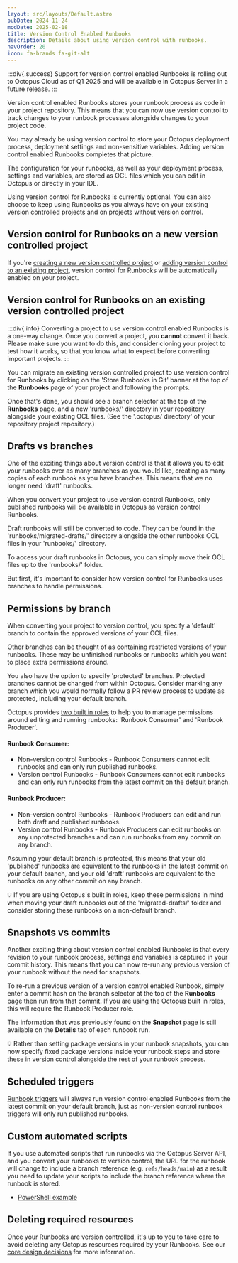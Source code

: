 ```yaml
---
layout: src/layouts/Default.astro
pubDate: 2024-11-24
modDate: 2025-02-18
title: Version Control Enabled Runbooks
description: Details about using version control with runbooks.
navOrder: 20
icon: fa-brands fa-git-alt
---
```


:::div{.success}
Support for version control enabled Runbooks is rolling out to Octopus Cloud as of Q1 2025 and will be available in Octopus Server in a future release.
:::

Version control enabled Runbooks stores your runbook process as code in your project repository. This means that you can now use version control to track changes to your runbook processes alongside changes to your project code.

You may already be using version control to store your Octopus deployment process, deployment settings and non-sensitive variables. Adding version control enabled Runbooks completes that picture. 

The configuration for your runbooks, as well as your deployment process, settings and variables, are stored as OCL files which you can edit in Octopus or directly in your IDE. 

Using version control for Runbooks is currently optional. You can also choose to keep using Runbooks as you always have on your existing version controlled projects and on projects without version control.

## Version control for Runbooks on a new version controlled project

If you're [creating a new version controlled project](/docs/projects/version-control/converting#creating-a-new-version-controlled-project) or [adding version control to an existing project](/docs/projects/version-control/converting#configuring-an-existing-project-to-use-git), version control for Runbooks will be automatically enabled on your project. 

## Version control for Runbooks on an existing version controlled project 

:::div{.info}
Converting a project to use version control enabled Runbooks is a one-way change. Once you convert a project, you **cannot** convert it back. Please make sure you want to do this, and consider cloning your project to test how it works, so that you know what to expect before converting important projects.
:::

You can migrate an existing version controlled project to use version control for Runbooks by clicking on the 'Store Runbooks in Git' banner at the top of the **Runbooks** page of your project and following the prompts.

Once that's done, you should see a branch selector at the top of the **Runbooks** page, and a new 'runbooks/' directory in your repository alongside your existing OCL files. (See the '.octopus/ directory' of your repository project repository.) 

## Drafts vs branches

One of the exciting things about version control is that it allows you to edit your runbooks over as many branches as you would like, creating as many copies of each runbook as you have branches. This means that we no longer need 'draft' runbooks. 

When you convert your project to use version control Runbooks, only published runbooks will be available in Octopus as version control Runbooks. 

Draft runbooks will still be converted to code. They can be found in the 'runbooks/migrated-drafts/' directory alongside the other runbooks OCL files in your 'runbooks/' directory. 

To access your draft runbooks in Octopus, you can simply move their OCL files up to the 'runbooks/' folder. 

But first, it's important to consider how version control for Runbooks uses branches to handle permissions. 

## Permissions by branch

When converting your project to version control, you specify a 'default' branch to contain the approved versions of your OCL files. 

Other branches can be thought of as containing restricted versions of your runbooks. These may be unfinished runbooks or runbooks which you want to place extra permissions around.

You also have the option to specify 'protected' branches. Protected branches cannot be changed from within Octopus. Consider marking any branch which you would normally follow a PR review process to update as protected, including your default branch. 

Octopus provides [two built in roles](/docs/runbooks/runbook-permissions) to help you to manage permissions around editing and running runbooks: 'Runbook Consumer' and 'Runbook Producer'. 

#### Runbook Consumer:
- Non-version control Runbooks - Runbook Consumers cannot edit runbooks and can only run published runbooks. 
- Version control Runbooks - Runbook Consumers cannot edit runbooks and can only run runbooks from the latest commit on the default branch. 

#### Runbook Producer:
- Non-version control Runbooks - Runbook Producers can edit and run both draft and published runbooks.
- Version control Runbooks - Runbook Producers can edit runbooks on any unprotected branches and can run runbooks from any commit on any branch. 

Assuming your default branch is protected, this means that your old 'published' runbooks are equivalent to the runbooks in the latest commit on your default branch, and your old 'draft' runbooks are equivalent to the runbooks on any other commit on any branch. 

💡 If you are using Octopus's built in roles, keep these permissions in mind when moving your draft runbooks out of the 'migrated-drafts/' folder and consider storing these runbooks on a non-default branch.

## Snapshots vs commits

Another exciting thing about version control enabled Runbooks is that every revision to your runbook process, settings and variables is captured in your commit history. This means that you can now re-run any previous version of your runbook without the need for snapshots.

To re-run a previous version of a version control enabled Runbook, simply enter a commit hash on the branch selector at the top of the **Runbooks** page then run from that commit. If you are using the Octopus built in roles, this will require the Runbook Producer role.

The information that was previously found on the **Snapshot** page is still available on the **Details** tab of each runbook run. 

💡 Rather than setting package versions in your runbook snapshots, you can now specify fixed package versions inside your runbook steps and store these in version control alongside the rest of your runbook process. 

## Scheduled triggers

[Runbook triggers](/docs/runbooks/scheduled-runbook-trigger) will always run version control enabled Runbooks from the latest commit on your default branch, just as non-version control runbook triggers will only run published runbooks.

## Custom automated scripts

If you use automated scripts that run runbooks via the Octopus Server API, and you convert your runbooks to version control, the URL for the runbook will change to include a branch reference (e.g. `refs/heads/main`) as a result you need to update your scripts to include the branch reference where the runbook is stored. 

- [PowerShell example](https://github.com/OctopusDeploy/OctopusDeploy-Api/blob/master/REST/PowerShell/Runbooks/RunConfigAsCodeRunbook.ps1)

## Deleting required resources

Once your Runbooks are version controlled, it's up to you to take care to avoid deleting any Octopus resources required by your Runbooks. See our [core design decisions](/docs/projects/version-control/unsupported-config-as-code-scenarios#core-design-decision) for more information. 


